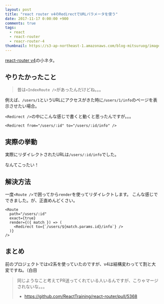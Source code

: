 ```yaml
---
layout: post
title: "react router v4のRedirectでURLパラメータを使う"
date: 2017-11-17 0:00:00 +900
comments: true
tags:
  - react
  - react-router
  - reacr-router-4
thumbnail: https://s3-ap-northeast-1.amazonaws.com/blog-mitsuruog/images/2017/react-router-4.png
---
```

[react-router v4](https://github.com/ReactTraining/react-router)の小ネタ。

<!-- more -->

## やりたかったこと
> 昔は`<IndexRoute />`があったんだけどね。。。

例えば、`/users/1`というURLにアクセスがきた時に`/users/1/info`のページを表示させたい場合。

`<Redirect />`の中にこんな感じで書くと動くと思ったんですが。。。

```
<Redirect from="/users/:id" to="/users/:id/info" />
```

## 実際の挙動
実際にリダイレクトされたURLは`/users/:id/info`でした。

なんてこったい！

## 解決方法
一度`<Route />`で囲ってから`render`を使ってリダイレクトします。
こんな感じでできました。が、正直めんどくさい。

```
<Route
  path="/users/:id"
  exact={true}
  render={({ match }) => (
    <Redirect to={`/users/${match.params.id}/info`} />
  )}
/>
```

## まとめ
前のプロジェクトではv2系を使っていたのですが、v4は結構変わってて割と大変ですね。（白目

> 同じようなこと考えてPR送ってくれている人いるんですが、こりゃマージされないな。。。
> - https://github.com/ReactTraining/react-router/pull/5368
